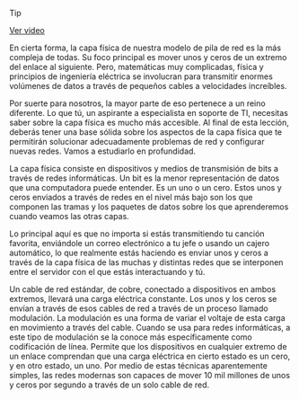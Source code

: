 > [!TIP]  
> [Ver video](https://youtu.be/r98rZccpDT4)

En cierta forma, la capa física de nuestra modelo de pila de red es la más compleja de todas. Su foco principal es mover unos y ceros de un extremo del enlace al siguiente. Pero, matemáticas muy complicadas, física y principios de ingeniería eléctrica se involucran para transmitir enormes volúmenes de datos a través de pequeños cables a velocidades increíbles.

Por suerte para nosotros, la mayor parte de eso pertenece a un reino diferente. Lo que tú, un aspirante a especialista en soporte de TI, necesitas saber sobre la capa física es mucho más accesible. Al final de esta lección, deberás tener una base sólida sobre los aspectos de la capa física que te permitirán solucionar adecuadamente problemas de red y configurar nuevas redes. Vamos a estudiarlo en profundidad.

La capa física consiste en dispositivos y medios de transmisión de bits a través de redes informáticas. Un bit es la menor representación de datos que una computadora puede entender. Es un uno o un cero. Estos unos y ceros enviados a través de redes en el nivel más bajo son los que componen las tramas y los paquetes de datos sobre los que aprenderemos cuando veamos las otras capas.

Lo principal aquí es que no importa si estás transmitiendo tu canción favorita, enviándole un correo electrónico a tu jefe o usando un cajero automático, lo que realmente estás haciendo es enviar unos y ceros a través de la capa física de las muchas y distintas redes que se interponen entre el servidor con el que estás interactuando y tú.

Un cable de red estándar, de cobre, conectado a dispositivos en ambos extremos, llevará una carga eléctrica constante. Los unos y los ceros se envían a través de esos cables de red a través de un proceso llamado modulación. La modulación es una forma de variar el voltaje de esta carga en movimiento a través del cable. Cuando se usa para redes informáticas, a este tipo de modulación se la conoce más específicamente como codificación de línea. Permite que los dispositivos en cualquier extremo de un enlace comprendan que una carga eléctrica en cierto estado es un cero, y en otro estado, un uno. Por medio de estas técnicas aparentemente simples, las redes modernas son capaces de mover 10 mil millones de unos y ceros por segundo a través de un solo cable de red.

